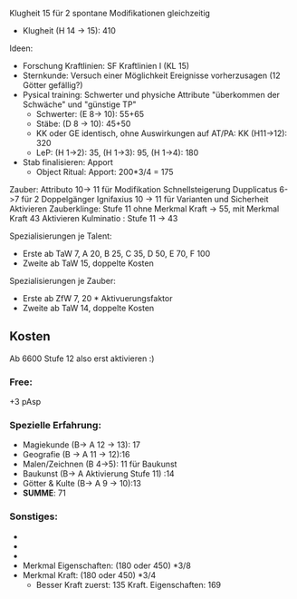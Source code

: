 Klugheit 15 für 2 spontane Modifikationen gleichzeitig
* Klugheit (H 14 -> 15): 410

Ideen:
* Forschung Kraftlinien: SF Kraftlinien I (KL 15)
* Sternkunde: Versuch einer Möglichkeit Ereignisse vorherzusagen (12 Götter gefällig?)
* Pysical training: Schwerter und physiche Attribute "überkommen der Schwäche" und "günstige TP"
	* Schwerter: (E 8-> 10): 55+65
	* Stäbe: (D 8 -> 10): 45+50
	* KK oder GE identisch, ohne Auswirkungen auf AT/PA: KK (H11->12): 320
	* LeP: (H 1->2): 35, (H 1->3): 95, (H 1->4): 180
* Stab finalisieren: Apport
	* Object Ritual: Apport: 200\*3/4 = 175

Zauber:
Attributo 10-> 11 für Modifikation Schnellsteigerung
Dupplicatus 6->7 für 2 Doppelgänger
Ignifaxius 10 -> 11 für Varianten und Sicherheit
Aktivieren Zauberklinge: Stufe 11 ohne Merkmal Kraft -> 55, mit Merkmal Kraft 43
Aktivieren Kulminatio : Stufe 11 -> 43


Spezialisierungen je Talent:
* Erste ab TaW 7, A 20, B 25, C 35, D 50, E 70, F 100
* Zweite ab TaW 15,  doppelte Kosten

Spezialisierungen je Zauber:
* Erste ab ZfW 7, 20 * Aktivuerungsfaktor
* Zweite ab TaW 14,  doppelte Kosten

## Kosten
Ab 6600 Stufe 12 also erst aktivieren :)
### Free:
+3 pAsp
### Spezielle Erfahrung:
* Magiekunde (B-> A 12 -> 13): 17
* Geografie (B -> A 11 -> 12):16
* Malen/Zeichnen (B  4->5): 11 für Baukunst
* Baukunst (B-> A Aktivierung Stufe 11) :14
* Götter & Kulte (B-> A 9 -> 10):13 
* **SUMME**: 71

### Sonstiges:
+ 
+ 
+ 
+ Merkmal Eigenschaften: (180 oder 450) \*3/8 
+ Merkmal Kraft: (180 oder 450) \*3/4
	+ Besser Kraft zuerst: 135 Kraft. Eigenschaften: 169


